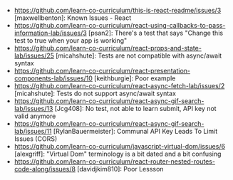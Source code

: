 * https://github.com/learn-co-curriculum/this-is-react-readme/issues/3 [maxwellbenton]: Known Issues - React
* https://github.com/learn-co-curriculum/react-using-callbacks-to-pass-information-lab/issues/3 [psan2]: There's a test that says "Change this test to true when your app is working"
* https://github.com/learn-co-curriculum/react-props-and-state-lab/issues/25 [micahshute]: Tests are not compatible with async/await syntax
* https://github.com/learn-co-curriculum/react-presentation-components-lab/issues/10 [keithburgie]: Poor example
* https://github.com/learn-co-curriculum/react-async-fetch-lab/issues/2 [micahshute]: Tests do not support async/await syntax
* https://github.com/learn-co-curriculum/react-async-gif-search-lab/issues/13 [Jcg408]: No test, not able to learn submit, API key not valid anymore
* https://github.com/learn-co-curriculum/react-async-gif-search-lab/issues/11 [RylanBauermeister]: Communal API Key Leads To Limit Issues (CORS)
* https://github.com/learn-co-curriculum/javascript-virtual-dom/issues/6 [alexgriff]: "Virtual Dom" terminology is a bit dated and a bit confusing
* https://github.com/learn-co-curriculum/react-router-nested-routes-code-along/issues/8 [davidjkim810]: Poor Lessson
